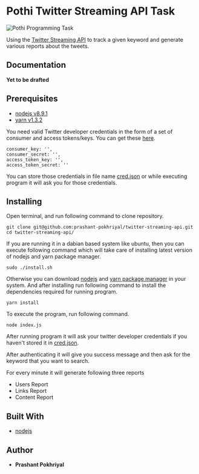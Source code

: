 # Pothi Twitter Streaming API Task

![Pothi Programming Task](https://assets.pothi.com/img/logo.png)

Using the [Twitter Streaming API](https://developer.twitter.com/en/docs/tweets/filter-realtime/overview) to track a given keyword and generate various reports about the tweets.

## Documentation

**Yet to be drafted**

## Prerequisites
- [nodejs v8.9.1](https://nodejs.org/en/download/)
- [yarn v1.3.2](https://yarnpkg.com/lang/en/docs/install/)

You need valid Twitter developer credentials in the form of a set of consumer and access tokens/keys. You can get these [here](https://apps.twitter.com/).
  ```
  consumer_key: '',
  consumer_secret: '',
  access_token_key: '',
  access_token_secret: ''
```
You can store those credentials in file name [cred.json](https://github.com/prashant-pokhriyal/twitter-streaming-api/blob/master/cred.json) or while executing program it will ask you for those credentials.
## Installing
Open terminal, and run following command to clone repository.
```
git clone git@github.com:prashant-pokhriyal/twitter-streaming-api.git
cd twitter-streaming-api/
```
If you are running it in a dabian based system like ubuntu, then you can execute following command which will take care of installing latest version of nodejs and yarn package manager.
```
sudo ./install.sh
```
Otherwise you can download [nodejs](https://nodejs.org/en/download/) and [yarn package manager](https://yarnpkg.com/lang/en/docs/install/) in your system. And after installing run following command to install the dependencies required for running program.
```
yarn install
```
To execute the program, run following command.
```
node index.js
```
After running program it will ask your twitter developer credentials if you haven't stored it in [cred.json](https://github.com/prashant-pokhriyal/twitter-streaming-api/blob/master/cred.json).

After authenticating it will give you success message and then ask for the keyword that you want to search.

For every minute it will generate following three reports
* Users Report
* Links Report
* Content Report

## Built With

* [nodejs](https://nodejs.org)


## Author

* **Prashant Pokhriyal**

